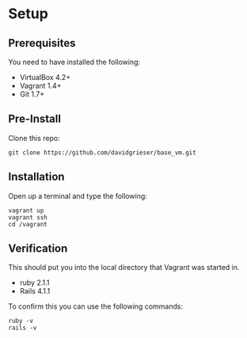 # Setup

## Prerequisites

You need to have installed the following:

* VirtualBox 4.2+
* Vagrant 1.4+
* Git 1.7+

## Pre-Install

Clone this repo:

```
git clone https://github.com/davidgrieser/base_vm.git
```

## Installation 

Open up a terminal and type the following:

```
vagrant up
vagrant ssh
cd /vagrant
```

## Verification

This should put you into the local directory that Vagrant was started in.

* ruby 2.1.1
* Rails 4.1.1

To confirm this you can use the following commands:

```
ruby -v
rails -v
```

